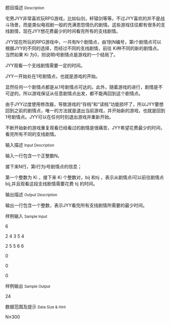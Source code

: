 <div class="panel panel-default">
<div class="area-title">
<span>
题目描述
<small>Description</small>
</span></div>
<div class="panel-body">

<p><span>宅男</span><span>JYY</span><span>非常喜欢玩</span><span>RPG</span><span>游戏，比如仙剑，轩辕剑等等。不过</span><span>JYY</span><span>喜欢的并不是战斗场景，而是类似电视剧一般的充满恩怨情仇的剧情。这些游戏往往都有很多的支线剧情，现在</span><span>JYY</span><span>想花费最少的时间看完所有的支线剧情。 </span></p>
<p><span>JYY</span><span>现在所玩的</span><span>RPG</span><span>游戏中，一共有</span><span>N</span><span>个剧情点，由</span><span>1</span><span>到</span><span>N</span><span>编号，第</span><span>i</span><span>个剧情点可以根据</span><span>JYY</span><span>的不同的选择，而经过不同的支线剧情，前往 </span><span>K</span><span>i</span><span>种不同的新的剧情点。当然如果 </span><span>K</span><span>i</span><span> 为</span><span>0</span><span>，则说明</span><span>i</span><span>号剧情点是游戏的一个结局了。 </span></p>
<p><span>JYY</span><span>观看一个支线剧情需要一定的时间。 </span></p>
<p><span>JYY</span><span>一开始处在</span><span>1</span><span>号剧情点，也就是游戏的开始。 </span></p>
<p><span>显然任何一个剧情点都是从</span><span>1</span><span>号剧情点可达的。此外，随着游戏的进行，剧情是不可逆的。所以游戏保证从任意剧情点出发，都不能再回到这个剧情点。 </span></p>
<p><span>由于</span><span>JYY</span><span>过度使用修改器，导致游戏的</span><span>“</span><span>存档</span><span>”</span><span>和</span><span>“</span><span>读档</span><span>”</span><span>功能损坏了，所以</span><span>JYY</span><span>要想回到之前的剧情点，唯一的方法就是退出当前游戏，并开始新的游戏，也就是回到</span><span>1</span><span>号剧情点。</span><span>JYY</span><span>可以在任何时刻退出游戏并重新开始。 </span></p>
<p><span>不断开始新的游戏重复观看已经看过的剧情是很痛苦，</span><span>JYY</span><span>希望花费最少的时间，看完所有不同的支线剧情。</span></p>

</div>
</div>

<div class="panel panel-default">
<div class="area-title">
<span>
输入描述
<small>Input Description</small>
</span></div>
<div class="panel-body">
<p><span>输入一行包含一个正整数</span><span>N</span><span>。 </span></p>
<p><span>接下来</span><span>N</span><span>行，第</span><span>i</span><span>行为</span><span>i</span><span>号剧情点的信息； </span></p>
<p><span>第一个整数为 </span><span>K</span><span>i</span><span> ，接下来 </span><span>K</span><span>i</span><span> 个整数对，</span><span>b</span><span>ij</span><span> 和</span><span>t</span><span>ij</span><span> ，表示从剧情点</span><span>i</span><span>可以前往剧情点</span><span>b</span><span>ij,</span><span>并且观看这段支线剧情需要花费 </span><span>t</span><span>ij</span><span> 的时间。</span></p>

</div>
</div>
<div  class="panel panel-default">
<div class="area-title">
<span>
输出描述
<small>Output Description</small>
</span></div>
<div class="panel-body">

<p class="p0"><span>输出一行包含一个整数，表示</span><span>JYY</span><span>看完所有支线剧情所需要的最少时间。</span></p>

</div>
</div>


<div class="panel panel-default">
<div class="area-title">
<span>
样例输入
<small>Sample Input</small>
</span></div>
<div class="panel-body">
<p>6 </p>
<p>2 4 3 5 4 </p>
<p>2 5 5 6 6 </p>
<p>0 </p>
<p>0 </p>
<p>0 </p>

</div>
</div>

<div class="panel panel-default">
<div class="area-title">
<span>
样例输出
<small>Sample Output</small>
</span></div>
<div class="panel-body">
<p>24</p>

</div>
</div>

<div class="panel panel-default">
<div class="area-title">
<span>
数据范围及提示
<small>Data Size & Hint</small>
</span></div>
<div class="panel-body">
<p>N≤300</p>
</div>
</div>